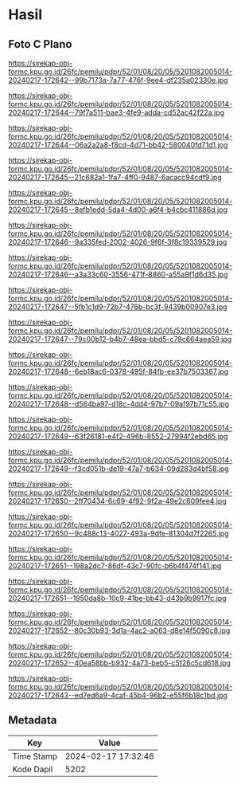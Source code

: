 # Hasil

## Foto C Plano

https://sirekap-obj-formc.kpu.go.id/26fc/pemilu/pdpr/52/01/08/20/05/5201082005014-20240217-172642--99b7173a-7a77-476f-9ee4-df235a02330e.jpg

https://sirekap-obj-formc.kpu.go.id/26fc/pemilu/pdpr/52/01/08/20/05/5201082005014-20240217-172644--79f7a511-bae3-4fe9-adda-cd52ac42f22a.jpg

https://sirekap-obj-formc.kpu.go.id/26fc/pemilu/pdpr/52/01/08/20/05/5201082005014-20240217-172644--06a2a2a8-f8cd-4d71-bb42-580040fd71d1.jpg

https://sirekap-obj-formc.kpu.go.id/26fc/pemilu/pdpr/52/01/08/20/05/5201082005014-20240217-172645--21c682a1-1fa7-4ff0-9487-6acacc94cdf9.jpg

https://sirekap-obj-formc.kpu.go.id/26fc/pemilu/pdpr/52/01/08/20/05/5201082005014-20240217-172645--8efb1edd-5da4-4d00-a6f4-b4cbc411886d.jpg

https://sirekap-obj-formc.kpu.go.id/26fc/pemilu/pdpr/52/01/08/20/05/5201082005014-20240217-172646--9a335fed-2002-4026-9f6f-3f8c19339529.jpg

https://sirekap-obj-formc.kpu.go.id/26fc/pemilu/pdpr/52/01/08/20/05/5201082005014-20240217-172646--a3a33c60-3556-471f-8860-a55a9f1d6d35.jpg

https://sirekap-obj-formc.kpu.go.id/26fc/pemilu/pdpr/52/01/08/20/05/5201082005014-20240217-172647--5fb1c1d9-72b7-476b-bc3f-9439b00907e3.jpg

https://sirekap-obj-formc.kpu.go.id/26fc/pemilu/pdpr/52/01/08/20/05/5201082005014-20240217-172647--79c00b12-b4b7-48ea-bbd5-c78c664aea59.jpg

https://sirekap-obj-formc.kpu.go.id/26fc/pemilu/pdpr/52/01/08/20/05/5201082005014-20240217-172648--6eb18ac6-0378-495f-84fb-ee37b7503367.jpg

https://sirekap-obj-formc.kpu.go.id/26fc/pemilu/pdpr/52/01/08/20/05/5201082005014-20240217-172648--d564ba97-d18c-4dd4-97b7-09af97b71c55.jpg

https://sirekap-obj-formc.kpu.go.id/26fc/pemilu/pdpr/52/01/08/20/05/5201082005014-20240217-172649--63f26181-e4f2-496b-8552-27994f2ebd65.jpg

https://sirekap-obj-formc.kpu.go.id/26fc/pemilu/pdpr/52/01/08/20/05/5201082005014-20240217-172649--f3cd051b-de19-47a7-b634-09d283d4bf58.jpg

https://sirekap-obj-formc.kpu.go.id/26fc/pemilu/pdpr/52/01/08/20/05/5201082005014-20240217-172650--2ff70434-6c69-4f92-9f2a-49e2c809fee4.jpg

https://sirekap-obj-formc.kpu.go.id/26fc/pemilu/pdpr/52/01/08/20/05/5201082005014-20240217-172650--9c488c13-4027-493a-9dfe-81304d7f2265.jpg

https://sirekap-obj-formc.kpu.go.id/26fc/pemilu/pdpr/52/01/08/20/05/5201082005014-20240217-172651--198a2dc7-86df-43c7-90fc-b6b4f474f141.jpg

https://sirekap-obj-formc.kpu.go.id/26fc/pemilu/pdpr/52/01/08/20/05/5201082005014-20240217-172651--1950da8b-10c9-41be-bb43-d43b9b9917fc.jpg

https://sirekap-obj-formc.kpu.go.id/26fc/pemilu/pdpr/52/01/08/20/05/5201082005014-20240217-172652--80c30b93-3d1a-4ac2-a063-d8e14f5090c8.jpg

https://sirekap-obj-formc.kpu.go.id/26fc/pemilu/pdpr/52/01/08/20/05/5201082005014-20240217-172652--40ea58bb-b932-4a73-beb5-c5f26c5cd618.jpg

https://sirekap-obj-formc.kpu.go.id/26fc/pemilu/pdpr/52/01/08/20/05/5201082005014-20240217-172643--ed7ed6a9-4caf-45b4-96b2-e55f6b18c1bd.jpg


## Metadata

| Key        | Value               |
| ---------- | ------------------- |
| Time Stamp | 2024-02-17 17:32:46 |
| Kode Dapil | 5202                |



